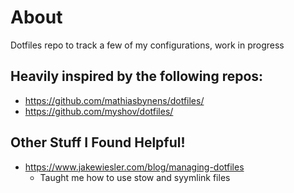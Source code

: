 # About

Dotfiles repo to track a few of my configurations, work in progress

## Heavily inspired by the following repos:
- https://github.com/mathiasbynens/dotfiles/
- https://github.com/myshov/dotfiles/

## Other Stuff I Found Helpful!
- https://www.jakewiesler.com/blog/managing-dotfiles
  - Taught me how to use stow and syymlink files
